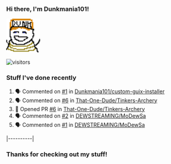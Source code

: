 ### Hi there, I'm Dunkmania101\!
![profile-pic](images/dunkie.png)

![visitors](https://visitor-badge-reloaded.herokuapp.com/badge?page_id=Dunkmania101.Dunkmania101&color=00cf00)

### Stuff I've done recently
<!--START_SECTION:activity-->
1. 🗣 Commented on [#1](https://github.com/Dunkmania101/custom-guix-installer/issues/1) in [Dunkmania101/custom-guix-installer](https://github.com/Dunkmania101/custom-guix-installer)
2. 🗣 Commented on [#6](https://github.com/That-One-Dude/Tinkers-Archery/issues/6) in [That-One-Dude/Tinkers-Archery](https://github.com/That-One-Dude/Tinkers-Archery)
3. 💪 Opened PR [#6](https://github.com/That-One-Dude/Tinkers-Archery/pull/6) in [That-One-Dude/Tinkers-Archery](https://github.com/That-One-Dude/Tinkers-Archery)
4. 🗣 Commented on [#2](https://github.com/DEWSTREAMING/MoDewSa/issues/2) in [DEWSTREAMING/MoDewSa](https://github.com/DEWSTREAMING/MoDewSa)
5. 🗣 Commented on [#1](https://github.com/DEWSTREAMING/MoDewSa/issues/1) in [DEWSTREAMING/MoDewSa](https://github.com/DEWSTREAMING/MoDewSa)
<!--END_SECTION:activity-->
|----------|
### Thanks for checking out my stuff\!
